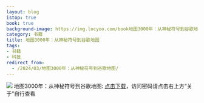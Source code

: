 ```yaml
---
layout: blog
istop: true
book: true
background-image: https://img.locyoo.com/book地图3000年：从神秘符号到谷歌地图.jpg
category: 书籍
title: 地图3000年：从神秘符号到谷歌地图
tags:
- 书籍
- 科技
redirect_from:
  - /2024/03/地图3000年：从神秘符号到谷歌地图/
---
```

![](https://img.locyoo.com/book地图3000年：从神秘符号到谷歌地图.jpg)
地图3000年：从神秘符号到谷歌地图: <a name = "ref1" href="https://url18.ctfile.com/f/50983618-1041255031-0430e8?p=3619">点击下载</a>，访问密码请点击右上方“关于”自行查看